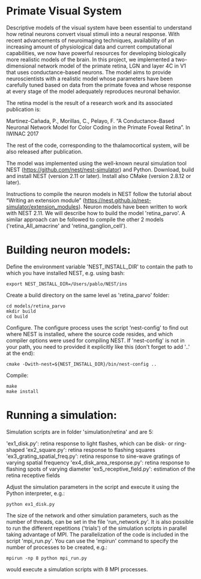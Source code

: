 # Primate Visual System

Descriptive models of the visual system have been essential to understand how retinal neurons convert visual stimuli into a neural response. With recent advancements of neuroimaging techniques, availability of an increasing amount of physiological data and current computational capabilities, we now have powerful resources for developing biologically more realistic models of the brain. In this project, we implemented a two-dimensional network model of the primate retina, LGN and layer 4C in V1 that uses conductance-based neurons. The model aims to provide neuroscientists with a realistic model whose parameters have been carefully tuned based on data from the primate fovea and whose response at every stage of the model adequately reproduces neuronal behavior.

The retina model is the result of a research work and its associated publication is:

Martinez-Cañada, P., Morillas, C., Pelayo, F. “A Conductance-Based Neuronal Network Model for Color Coding in the Primate Foveal Retina”. In IWINAC 2017

The rest of the code, corresponding to the thalamocortical system, will be also released after publication.

The model was implemented using the well-known neural simulation tool NEST (https://github.com/nest/nest-simulator) and Python. Download, build and install NEST (version 2.11 or later). Install also CMake (version 2.8.12 or later).

Instructions to compile the neuron models in NEST follow the tutorial about “Writing an extension module” (https://nest.github.io/nest-simulator/extension_modules). Neuron models have been written to work with NEST 2.11. We will describe how to build the model 'retina_parvo'. A similar approach can be followed to compile the other 2 models ('retina_AII_amacrine' and 'retina_ganglion_cell').

# Building neuron models:

Define the environment variable 'NEST_INSTALL_DIR' to contain the path to which you have installed NEST, e.g. using bash:

```
export NEST_INSTALL_DIR=/Users/pablo/NEST/ins
```

Create a build directory on the same level as 'retina_parvo' folder:

```
cd models/retina_parvo
mkdir build
cd build
```

Configure. The configure process uses the script 'nest-config' to find out where NEST is installed, where the source code resides, and which compiler options were used for compiling NEST. If 'nest-config' is not in your path, you need to provided it explicitly like this (don't forget to add '..' at the end):

```
cmake -Dwith-nest=${NEST_INSTALL_DIR}/bin/nest-config ..
```

Compile:

```
make
make install
```

# Running a simulation:

Simulation scripts are in folder 'simulation/retina' and are 5:

'ex1_disk.py': retina response to light flashes, which can be disk- or ring-shaped
'ex2_square.py': retina response to flashing squares
'ex3_grating_spatial_freq.py': retina response to sine-wave gratings of varying spatial frequency
'ex4_disk_area_response.py': retina response to flashing spots of varying diameter
'ex5_receptive_field.py': estimation of the retina receptive fields

Adjust the simulation parameters in the script and execute it using the Python interpreter, e.g.:

```
python ex1_disk.py
```

The size of the network and other simulation parameters, such as the number of threads, can be set in the file 'run_network.py'. It is also possible to  run the different repetitions ('trials') of the simulation scripts in parallel taking advantage of MPI. The parallelization of the code is included in the script 'mpi_run.py'. You can use the 'mpirun' command to specify the number of processes to be created, e.g.:

```
mpirun -np 8 python mpi_run.py
```

would execute a simulation scripts with 8 MPI processes. 
